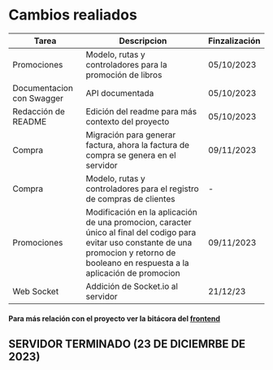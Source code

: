 # Cambios realiados

| Tarea | Descripcion | Finzalización |
| ----------- | ----------- | ---------- |
| Promociones | Modelo, rutas y controladores para la promoción de libros | 05/10/2023 |
| Documentacion con Swagger | API documentada | 05/10/2023 |
| Redacción de README | Edición del readme para más contexto del proyecto | 05/10/2023 |
| Compra | Migración para generar factura, ahora la factura de compra se genera en el servidor | 09/11/2023 |
| Compra |  Modelo, rutas y controladores para el registro de compras de clientes| - |
| Promociones | Modificación en la aplicación de una promocion, caracter único al final del codigo para evitar uso constante de una promocion y retorno de booleano en respuesta a la aplicación de promocion | 09/11/2023|
| Web Socket | Addición de Socket.io al servidor | 21/12/23 | 23/12/23 |

#### Para más relación con el proyecto ver la bitácora del [frontend](https://github.com/EdIvarsson413/tienda-mevn/blob/main/docs/bitacora%20de%20cambios.md) 

## SERVIDOR TERMINADO (23 DE DICIEMRBE DE 2023)